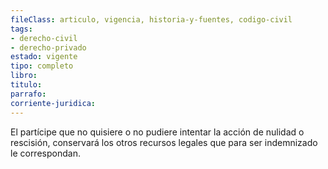 ```yaml
---
fileClass: articulo, vigencia, historia-y-fuentes, codigo-civil
tags:
- derecho-civil
- derecho-privado
estado: vigente
tipo: completo
libro:
titulo:
parrafo:
corriente-juridica:
---
```

El partícipe que no quisiere o no pudiere intentar la acción de nulidad o rescisión, conservará los otros recursos legales que para ser indemnizado le correspondan.